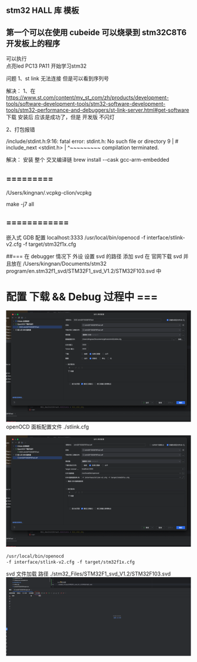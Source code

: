 ## stm32 HALL 库 模板
## 第一个可以在使用 cubeide 可以烧录到  stm32C8T6 开发板上的程序
可以执行  
点亮led PC13 PA11
开始学习stm32


问题
1、st link 无法连接 但是可以看到序列号


解决：
1、在 https://www.st.com/content/my_st_com/zh/products/development-tools/software-development-tools/stm32-software-development-tools/stm32-performance-and-debuggers/st-link-server.html#get-software  下载
安装后 应该是成功了，但是 开发版 不闪灯

2、打包报错

/include/stdint.h:9:16: fatal error: stdint.h: No such file or directory
9 | # include_next <stdint.h>
|                ^~~~~~~~~~
compilation terminated.

解决：
安装 整个 交叉编译链
brew install --cask gcc-arm-embedded





## =========
/Users/kingnan/.vcpkg-clion/vcpkg



make -j7 all 


## ============
嵌入式 GDB 配置
localhost:3333
/usr/local/bin/openocd
-f interface/stlink-v2.cfg -f target/stm32f1x.cfg

##===
在 debugger 情况下 外设 设置 svd 的路径
添加 svd 在 官网下载  svd 并且放在 /Users/kingnan/Documents/stm32 program/en.stm32f1_svd/STM32F1_svd_V1.2/STM32F103.svd
中




#  配置 下载 && Debug 过程中 ===
![OCD.png](readmeFile%2FOCD.png)
openOCD 面板配置文件
./stlink.cfg

![GDB.png](readmeFile%2FGDB.png)

    /usr/local/bin/openocd
    -f interface/stlink-v2.cfg -f target/stm32f1x.cfg


svd 文件加载 路径 ./stm32_Files/STM32F1_svd_V1.2/STM32F103.svd
![svd文件加载.png](readmeFile%2Fsvd%E6%96%87%E4%BB%B6%E5%8A%A0%E8%BD%BD.png)




